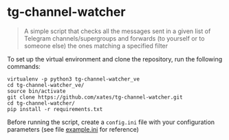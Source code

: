 # tg-channel-watcher

> A simple script that checks all the messages sent in a given list of
Telegram channels/supergroups and forwards (to yourself or to someone else)
the ones matching a specified filter

To set up the virtual environment and clone the repository, run the following
commands:

```shell
virtualenv -p python3 tg-channel-watcher_ve
cd tg-channel-watcher_ve/
source bin/activate
git clone https://github.com/xates/tg-channel-watcher.git
cd tg-channel-watcher/
pip install -r requirements.txt
```
Before running the script, create a `config.ini` file with your configuration
parameters (see file [example.ini](example.ini) for reference)
